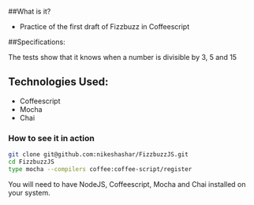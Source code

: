 ##What is it?
+ Practice of the first draft of Fizzbuzz in Coffeescript

##Specifications:

The tests show that it knows when a number is divisible by 3, 5 and 15

## Technologies Used:

  + Coffeescript
  + Mocha
  + Chai
  

### How to see it in action


```sh
git clone git@github.com:nikeshashar/FizzbuzzJS.git
cd FizzbuzzJS
type mocha --compilers coffee:coffee-script/register
```
You will need to have NodeJS, Coffeescript, Mocha and Chai installed on your system.
